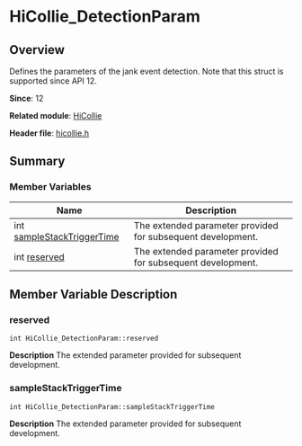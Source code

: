 # HiCollie_DetectionParam


## Overview

Defines the parameters of the jank event detection. Note that this struct is supported since API 12.

**Since**: 12

**Related module**: [HiCollie](_hi_collie.md)

**Header file**: [hicollie.h](hicollie_8h.md)

## Summary


### Member Variables

| Name| Description| 
| -------- | -------- |
| int [sampleStackTriggerTime](#samplestacktriggertime) | The extended parameter provided for subsequent development. | 
| int [reserved](#reserved) | The extended parameter provided for subsequent development. | 


## Member Variable Description


### reserved

```
int HiCollie_DetectionParam::reserved
```
**Description**
The extended parameter provided for subsequent development.


### sampleStackTriggerTime

```
int HiCollie_DetectionParam::sampleStackTriggerTime
```
**Description**
The extended parameter provided for subsequent development.

